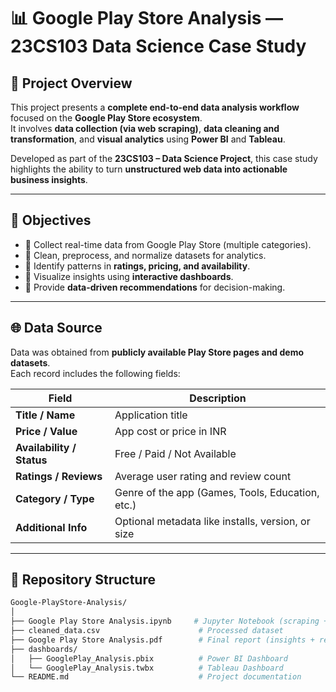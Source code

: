 # 📊 Google Play Store Analysis — 23CS103 Data Science Case Study

## 🧠 Project Overview
This project presents a **complete end-to-end data analysis workflow** focused on the **Google Play Store ecosystem**.  
It involves **data collection (via web scraping)**, **data cleaning and transformation**, and **visual analytics** using **Power BI** and **Tableau**.

Developed as part of the **23CS103 – Data Science Project**, this case study highlights the ability to turn **unstructured web data into actionable business insights**.

---

## 🎯 Objectives

- 🔹 Collect real-time data from Google Play Store (multiple categories).
- 🔹 Clean, preprocess, and normalize datasets for analytics.
- 🔹 Identify patterns in **ratings, pricing, and availability**.
- 🔹 Visualize insights using **interactive dashboards**.
- 🔹 Provide **data-driven recommendations** for decision-making.

---

## 🌐 Data Source

Data was obtained from **publicly available Play Store pages and demo datasets**.  
Each record includes the following fields:

| Field | Description |
|--------|--------------|
| **Title / Name** | Application title |
| **Price / Value** | App cost or price in INR |
| **Availability / Status** | Free / Paid / Not Available |
| **Ratings / Reviews** | Average user rating and review count |
| **Category / Type** | Genre of the app (Games, Tools, Education, etc.) |
| **Additional Info** | Optional metadata like installs, version, or size |

---

## 🧩 Repository Structure

```bash
Google-PlayStore-Analysis/
│
├── Google Play Store Analysis.ipynb     # Jupyter Notebook (scraping + cleaning + EDA)
├── cleaned_data.csv                      # Processed dataset
├── Google Play Store Analysis.pdf        # Final report (insights + recommendations)
├── dashboards/
│   ├── GooglePlay_Analysis.pbix          # Power BI Dashboard
│   └── GooglePlay_Analysis.twbx          # Tableau Dashboard
└── README.md                             # Project documentation

